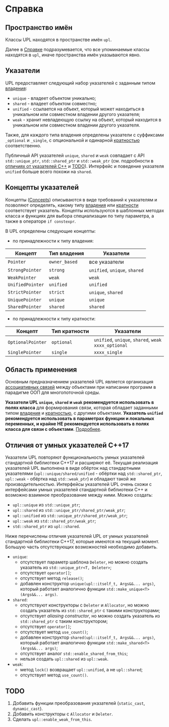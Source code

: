 ﻿# Справка

## Пространство имён

Классы UPL находятся в пространстве имён `upl`.

Далее в [Справке](#Справка) подразумевается, что все упоминаемые классы находятся в `upl`, иначе пространства имён указываются явно.

## Указатели

UPL предоставляет следующий набор указателей с заданным типом [владения](TheoreticalBasis.md#Владение):
* `unique` - владеет объектом уникально;
* `shared` - владеет объектом совместно;
* `unified` - ссылается на объект, который может находиться в уникальном или совместном владении другого указателя;
* `weak` - хранит невладеющую ссылку на объект, который находится в уникальном или совместном владении другого указателя.

Также, для каждого типа владения определены указатели с суффиксами `_optional` и `_single`, с опциональной и одинарной [кратностью](TheoreticalBasis.md#Кратность) соответственно.

Публичный API указателей `unique`, `shared` и `weak` совпадает с API `std::unique_ptr`, `std::shared_ptr` и `std::weak_ptr` (см. подробности в [отличиях от указателей С++](#Отличия-от-умных-указателей-c17) и [TODO](#todo)). Интерфейс и поведение указателя `unified` больше всего похожи на `shared`.

## Концепты указателей

Концепты ([Concepts](http://en.cppreference.com/w/cpp/language/constraints)) описываются в виде требований к указателям и позволяют определять, какому типу [владения](TheoreticalBasis.md#Владение) или [кратности](TheoreticalBasis.md#Кратность) соответствует указатель. Концепты используются в шаблонных методах класса и функциях для выбора специализации по типу параметра, а также в операторе `if constexpr`.

В UPL определены следующие концепты:

* по принадлежности к типу владения:

| Концепт          | Тип владения  | Указатели                     |
|------------------|---------------|-------------------------------|
| `Pointer`        | `owner_based` | все указатели                 |
| `StrongPointer`  | `strong`      | `unified`, `unique`, `shared` |
| `WeakPointer`    | `weak`        | `weak`                        |
| `UnifiedPointer` | `unified`     | `unified`                     |
| `StrictPointer`  | `strict`      | `unique`, `shared`            |
| `UniquePointer`  | `unique`      | `unique`                      |
| `SharedPointer`  | `shared`      | `shared`                      |

* по принадлежности к типу кратности:

| Концепт           | Тип кратности | Указатели                                                    |
|-------------------|---------------|--------------------------------------------------------------|
| `OptionalPointer` | `optional`    | `unified`, `unique`, `shared`, `weak` <br /> `xxxx_optional` |
| `SinglePointer`   | `single`      | `xxxx_single`                                                |

## Область применения

Основным предназначением указателей UPL является организация [ассоциативных связей](TheoreticalBasis.md#Ассоциативные-связи) между объектами при написании программ в парадигме ООП для многопоточной среды.

__Указатели UPL `unique`, `shared` и `weak` рекомендуется использовать в полях класса__ для формирования связи, которая обладает заданными типом [владения](TheoreticalBasis.md#Владение) и [кратностью](TheoreticalBasis.md#Кратность), с другими объектами. __Указатель `unified` рекомендуется использовать в параметрах функции и локальных переменных, и крайне НЕ рекомендуется использовать в полях класса для связи с объектами__. [Подробнее](TheoreticalBasis.md#Свойства-параметры-и-переменные).

## Отличия от умных указателей C++17

Указатели UPL повторяют функциональность умных указателей стандартной библиотеки С++17 и расширяют её. Текущая реализация указателей UPL выполнена в виде обёрток над стандартными указателями (`upl::unique/shared/unified` - обёртки над `std::shared_ptr`, `upl::weak` - обёртка над `std::weak_ptr`) и обладают такой же производительностью. Интерфейсы указателей UPL очень схожи с интерфейсами умных указателей стандартной библиотеки С++ и возможно взаимное преобразование между ними. Можно создать:
* `upl::unique` из `std::unique_ptr`;
* `upl::shared` из `std::unique_ptr/shared_ptr/weak_ptr`;
* `upl::unified` из `std::unique_ptr/shared_ptr/weak_ptr`;
* `upl::weak` из `std::shared_ptr/weak_ptr`;
* `std::shared_ptr` из `upl::shared`.

Ниже перечислены отличия указателей UPL от умных указателей стандартной библиотеки С++17, которые имеются на текущий момент. Большую часть отсутствующих возможностей необходимо добавить.

* `unique`:
  * отсутствует параметр шаблона `Deleter`, но можно создать указатель из `std::unique_ptr<T, Deleter>`;
  * отсутствует `operator[]`;
  * отсутствует метод `release()`;
  * добавлен конструктор `unique(upl::itself_t, Args&&... args)`, который работает аналогично функции `std::make_unique<T>(Args&&... args)`.
* `shared`:
  * отсутствуют конструкторы с `Deleter` и `Allocator`, но можно создать указатель из `std::shared_ptr` с такими конструкторами;
  * отсутствует *aliasing constructor*, но можно создать указатель из `std::shared_ptr` с таким конструктором;
  * отсутствует `operator[]`;
  * отсутствует метод `use_count()`;
  * добавлен конструктор `shared(upl::itself_t, Args&&... args)`, который работает аналогично функции `std::make_shared<T>(Args&&... args)`;
  * отсутствует аналог `std::enable_shared_from_this`;
  * нельзя создать `upl::shared` из `upl::weak`.
* `weak`:
  * метод `lock()` возвращает `upl::unified`, а не `upl::shared`;
  * отсутствует метод `use_count()`.

## TODO

1. Добавить функции преобразования указателей (`static_cast`, `dynamic_cast`).
2. Добавить конструкторы c `Allocator` и `Deleter`.
3. Сделать `upl::enable_weak_from_this`.

